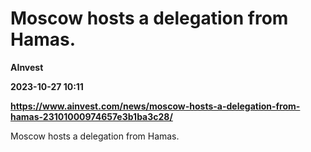 # Moscow hosts a delegation from Hamas.
**AInvest**

**2023-10-27 10:11**

**https://www.ainvest.com/news/moscow-hosts-a-delegation-from-hamas-23101000974657e3b1ba3c28/**

Moscow hosts a delegation from Hamas.